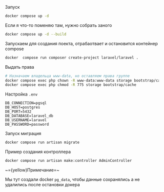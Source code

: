 Запуск
```bash
docker compose up -d
```

Если я что-то поменяю там, нужно собрать заного 
```bash
docker compose up -d --build
```


Запускаем для создания поекта, отрабаотвает и остановится контейнер compose
```bash
docker  compose run composer create-project laravel/laravel .
```

Выдать права
```bash
# Назначаем владельца www-data, но оставляем права группе
docker compose exec php chown -R www-data:www-data storage bootstrap/cache
docker compose exec php chmod -R 775 storage bootstrap/cache
```

Настройка `.env`
```env
DB_CONNECTION=pgsql
DB_HOST=postgres
DB_PORT=5432
DB_DATABASE=laravel_db
DB_USERNAME=laravel
DB_PASSWORD=password
```



Запуск миграция 
```bash
docker compose run artisan migrate
```

Пример создания контроллера
```bash
docker compose run artisan make:controller AdminController
```



~={yellow}Примечание=~ 

Мы тут создали docker `pg_data`, чтобы данные сохранялись а не удалились после остановки докера
